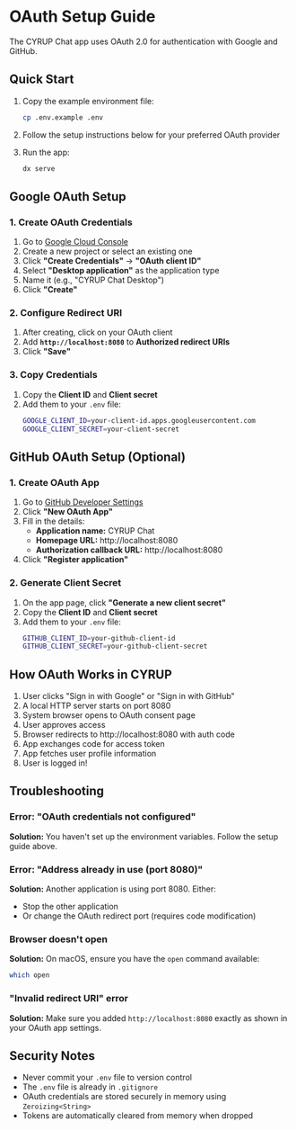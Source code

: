 # OAuth Setup Guide

The CYRUP Chat app uses OAuth 2.0 for authentication with Google and GitHub.

## Quick Start

1. Copy the example environment file:
   ```bash
   cp .env.example .env
   ```

2. Follow the setup instructions below for your preferred OAuth provider

3. Run the app:
   ```bash
   dx serve
   ```

## Google OAuth Setup

### 1. Create OAuth Credentials

1. Go to [Google Cloud Console](https://console.cloud.google.com/apis/credentials)
2. Create a new project or select an existing one
3. Click **"Create Credentials"** → **"OAuth client ID"**
4. Select **"Desktop application"** as the application type
5. Name it (e.g., "CYRUP Chat Desktop")
6. Click **"Create"**

### 2. Configure Redirect URI

1. After creating, click on your OAuth client
2. Add **`http://localhost:8080`** to **Authorized redirect URIs**
3. Click **"Save"**

### 3. Copy Credentials

1. Copy the **Client ID** and **Client secret**
2. Add them to your `.env` file:
   ```bash
   GOOGLE_CLIENT_ID=your-client-id.apps.googleusercontent.com
   GOOGLE_CLIENT_SECRET=your-client-secret
   ```

## GitHub OAuth Setup (Optional)

### 1. Create OAuth App

1. Go to [GitHub Developer Settings](https://github.com/settings/developers)
2. Click **"New OAuth App"**
3. Fill in the details:
   - **Application name:** CYRUP Chat
   - **Homepage URL:** http://localhost:8080
   - **Authorization callback URL:** http://localhost:8080
4. Click **"Register application"**

### 2. Generate Client Secret

1. On the app page, click **"Generate a new client secret"**
2. Copy the **Client ID** and **Client secret**
3. Add them to your `.env` file:
   ```bash
   GITHUB_CLIENT_ID=your-github-client-id
   GITHUB_CLIENT_SECRET=your-github-client-secret
   ```

## How OAuth Works in CYRUP

1. User clicks "Sign in with Google" or "Sign in with GitHub"
2. A local HTTP server starts on port 8080
3. System browser opens to OAuth consent page
4. User approves access
5. Browser redirects to http://localhost:8080 with auth code
6. App exchanges code for access token
7. App fetches user profile information
8. User is logged in!

## Troubleshooting

### Error: "OAuth credentials not configured"

**Solution:** You haven't set up the environment variables. Follow the setup guide above.

### Error: "Address already in use (port 8080)"

**Solution:** Another application is using port 8080. Either:
- Stop the other application
- Or change the OAuth redirect port (requires code modification)

### Browser doesn't open

**Solution:** On macOS, ensure you have the `open` command available:
```bash
which open
```

### "Invalid redirect URI" error

**Solution:** Make sure you added `http://localhost:8080` exactly as shown in your OAuth app settings.

## Security Notes

- Never commit your `.env` file to version control
- The `.env` file is already in `.gitignore`
- OAuth credentials are stored securely in memory using `Zeroizing<String>`
- Tokens are automatically cleared from memory when dropped
